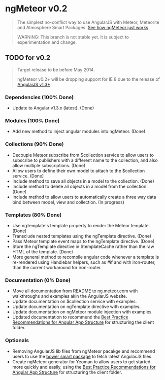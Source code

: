 ngMeteor v0.2
========
> The simplest no-conflict way to use AngularJS with Meteor, Meteorite and Atmosphere Smart Packages.
> [See how ngMeteor just works](http://ng.meteor.com)

> WARNING: This branch is not stable yet. It is subject to experimentation and change.

## TODO for v0.2
> Target release to be before May 2014.
>
> ngMeteor v0.2+ will be dropping support for IE 8 due to the release of [AngularJS v1.3+](http://blog.angularjs.org/2013/12/angularjs-13-new-release-approaches.html).

### Dependencies (100% Done)
* Update to Angular v1.3.x (latest). (Done)

### Modules (100% Done)
* Add new method to inject angular modules into ngMeteor. (Done)

### Collections (90% Done)
* Decouple Meteor.subscribe from $collection service to allow users to subscribe to publishers with a different name to the collection, and also allow multiple subscriptions. (Done)
* Allow users to define their own model to attach to the $collection service. (Done)
* Include method to save all objects in a model to the collection. (Done)
* Include method to delete all objects in a model from the collection. (Done)
* Include method to allow users to automatically create a three way data bind between model, view and collection. (In progress)

### Templates (80% Done)
* Use ngTemplate's template property to render the Meteor template. (Done)
* Transclude nested templates using the ngTemplate directive. (Done)
* Pass Meteor template event maps to the ngTemplate directive. (Done)
* Store the ngTemplate directive in $templateCache rather than the raw HTML of the template. (Done)
* More general method to recompile angular code whenever a template is re-rendered using Handlebar helpers, such as #if and with iron-router, than the current workaround for iron-router.

### Documentation (0% Done)
* Move all documentation from README to ng.meteor.com with walkthroughs and examples akin the AngularJS website.
* Update documentation on $collection service with examples.
* Update documentation on ngTemplate directive with examples.
* Update documentation on ngMeteor module injection with examples.
* Updated documentation to recommend the [Best Practice Recommendations for Angular App Structure](https://docs.google.com/document/d/1XXMvReO8-Awi1EZXAXS4PzDzdNvV6pGcuaF4Q9821Es/pub) for structuring the client folder.

### Optionals
* Removing AngularJS lib files from ngMeteor pacakge and recommend users to use the [bower smart package](https://github.com/mquandalle/meteor-bower) to fetch latest AngularJS files. 
* Create ngMeteor generator for Yeoman to allow users to get started more quickly and easily, using the [Best Practice Recommendations for Angular App Structure](https://docs.google.com/document/d/1XXMvReO8-Awi1EZXAXS4PzDzdNvV6pGcuaF4Q9821Es/pub) for structuring the client folder.